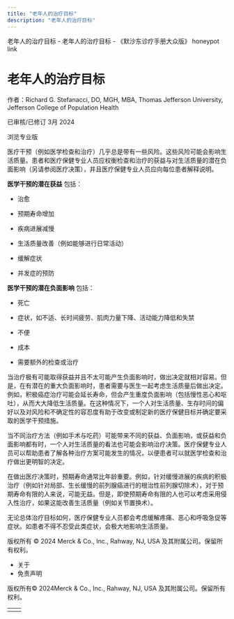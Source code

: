 ```yaml
---
title: "老年人的治疗目标"
description: "老年人的治疗目标"
---
```


﻿老年人的治疗目标 \- 老年人的治疗目标 \- 《默沙东诊疗手册大众版》 honeypot link

# 老年人的治疗目标

作者：Richard G. Stefanacci, DO, MGH, MBA, Thomas Jefferson University, Jefferson College of
Population Health

已审核/已修订 3月 2024

浏览专业版

医疗干预（例如医学检查和治疗）几乎总是带有一些风险。这些风险可能会影响生活质量。患者和医疗保健专业人员应权衡检查和治疗的获益与对生活质量的潜在负面影响（另请参阅医疗决策），并且医疗保健专业人员应向每位患者解释说明。

**医学干预的潜在获益** 包括：

- 治愈

- 预期寿命增加

- 疾病进展减慢

- 生活质量改善（例如能够进行日常活动）

- 缓解症状

- 并发症的预防


**医学干预的潜在负面影响** 包括：

- 死亡

- 症状，如不适、长时间疲劳、肌肉力量下降、活动能力降低和失禁

- 不便

- 成本

- 需要额外的检查或治疗


当治疗极有可能取得获益并且不太可能产生负面影响时，做出决定就相对容易。但是，在有潜在的重大负面影响时，患者需要与医生一起考虑生活质量后做出决定。例如，积极癌症治疗可能会延长寿命，但会产生重度负面影响（包括慢性恶心和呕吐），从而大大降低生活质量。在这种情况下，一个人对生活质量、生存时间的偏好以及对风险和不确定性的容忍度有助于改变或制定新的医疗保健目标并确定要采取的医学干预措施。

当不同治疗方法（例如手术与吃药）可能带来不同的获益、负面影响，或获益和负面影响都有时，一个人对生活质量的看法也可能会影响治疗决策。医疗保健专业人员可以帮助患者了解各种治疗方案可能发生的情况，以便患者可以就医学检查和治疗做出更明智的决定。

在做出医疗决策时，预期寿命通常比年龄重要。例如，针对缓慢进展的疾病的积极治疗（例如针对局部、生长缓慢的前列腺癌进行的根治性前列腺切除术），对于预期寿命有限的人来说，可能无益。但是，即使预期寿命有限的人也可以考虑采用侵入性治疗，如果这能改善生活质量（例如关节置换术）。

无论总体治疗目标如何，医疗保健专业人员都会考虑缓解疼痛、恶心和呼吸急促等症状。如患者不得不忍受此类症状，会极大地影响生活质量。



版权所有 © 2024
Merck & Co., Inc., Rahway, NJ, USA 及其附属公司。保留所有权利。

- 关于
- 免责声明

版权所有© 2024Merck & Co., Inc., Rahway, NJ, USA 及其附属公司。保留所有权利。

|     |     |
| --- | --- |
|  |  |
